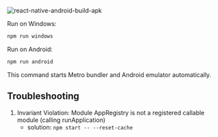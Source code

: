 ![react-native-android-build-apk](https://github.com/petr7555/bachelors_thesis_accounting_ocr/workflows/react-native-android-build-apk/badge.svg)

Run on Windows:

```bash
npm run windows
```

Run on Android:

```bash
npm run android
```

This command starts Metro bundler and Android emulator automatically.


## Troubleshooting
1. Invariant Violation: Module AppRegistry is not a registered callable module (calling runApplication)
    - solution: `npm start -- --reset-cache`

